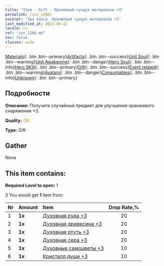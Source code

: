 ```yaml
---
title: "Item - Gift - Оранжевый сундук материалов +3"
permalink: /con_1266/
excerpt: "Эра хаоса  Оранжевый сундук материалов +3"
last_modified_at: 2021-04-22
locale: ru
ref: "con_1266.md"
toc: false
classes: wide
---
```

 [Materials](/ItemsRU/){: .btn .btn--primary}[Artifacts](/ItemsRU/Artifacts/){: .btn .btn--success}[Unit Soul](/ItemsRU/UnitSoul/){: .btn .btn--warning}[Unit Awakening](/ItemsRU/UnitAwakening/){: .btn .btn--danger}[Hero Soul](/ItemsRU/HeroSoul/){: .btn .btn--info}[Hero SKill](/ItemsRU/HeroSkill/){: .btn .btn--primary}[Gift](/ItemsRU/Gift/){: .btn .btn--success}[Event related](/ItemsRU/Events/){: .btn .btn--warning}[Avatars](/ItemsRU/Avatars/){: .btn .btn--danger}[Consumables](/ItemsRU/Consumables/){: .btn .btn--info}[Unknown](/ItemsRU/Unknown/){: .btn .btn--primary}

## Подробности
 **Описание:** Получите случайный предмет для улучшения оранжевого снаряжения +3.

 **Quality:** <span style="color: #FF8C00">OK</span>

 **Type:** Gift

## Gather

  None

## This item contains:

 **Required Level to open:** 1

 3 You would get **1** item  from:

  | Nr | Amount |     Item    | Drop Rate,% |
  |:---|:-------|:------------|:---------:|
  | 1 |  **1x** | [Духовная руда +3](/ItemsRU/mat_82/) | 20 | 
  | 2 |  **1x** | [Духовная древесина +3](/ItemsRU/mat_83/) | 20 | 
  | 3 |  **1x** | [Духовная ртуть +3](/ItemsRU/mat_84/) | 20 | 
  | 4 |  **1x** | [Духовная сера +3](/ItemsRU/mat_85/) | 20 | 
  | 5 |  **1x** | [Духовные самоцветы +3](/ItemsRU/mat_86/) | 10 | 
  | 6 |  **1x** | [Кристалл души +3](/ItemsRU/mat_87/) | 10 | 
